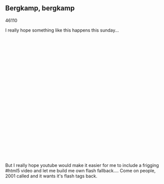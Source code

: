 <article><h2>Bergkamp, bergkamp</h2><time><span class="day">4</span><span class="month">6</span><span class="year">110</span></time><p>I really hope something like this happens this sunday...</p><p><object width="480" height="385"><param name="movie" value="http://www.youtube.com/v/exlBHTyB1R0&amp;hl=en_US&amp;fs=1?rel=0" /><param name="allowFullScreen" value="true" /><param name="allowscriptaccess" value="always" /><embed type="application/x-shockwave-flash" width="480" height="385" src="http://www.youtube.com/v/exlBHTyB1R0&amp;hl=en_US&amp;fs=1?rel=0" allowscriptaccess="always" allowfullscreen="true"></embed></object></p><p>But I really hope youtube would make it easier for me to include a frigging #html5 video and let me build me own flash fallback.... Come on people, 2001 called and it wants it's flash tags back.</p></article>